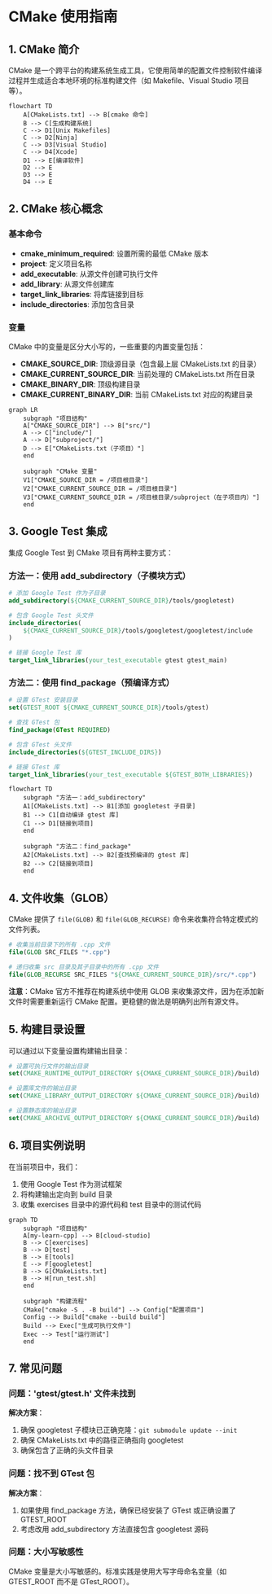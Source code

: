 # CMake 使用指南

## 1. CMake 简介

CMake 是一个跨平台的构建系统生成工具，它使用简单的配置文件控制软件编译过程并生成适合本地环境的标准构建文件（如 Makefile、Visual Studio 项目等）。

```mermaid
flowchart TD
    A[CMakeLists.txt] --> B[cmake 命令]
    B --> C[生成构建系统]
    C --> D1[Unix Makefiles]
    C --> D2[Ninja]
    C --> D3[Visual Studio]
    C --> D4[Xcode]
    D1 --> E[编译软件]
    D2 --> E
    D3 --> E
    D4 --> E
```

## 2. CMake 核心概念

### 基本命令

- **cmake_minimum_required**: 设置所需的最低 CMake 版本
- **project**: 定义项目名称
- **add_executable**: 从源文件创建可执行文件
- **add_library**: 从源文件创建库
- **target_link_libraries**: 将库链接到目标
- **include_directories**: 添加包含目录

### 变量

CMake 中的变量是区分大小写的，一些重要的内置变量包括：

- **CMAKE_SOURCE_DIR**: 顶级源目录（包含最上层 CMakeLists.txt 的目录）
- **CMAKE_CURRENT_SOURCE_DIR**: 当前处理的 CMakeLists.txt 所在目录
- **CMAKE_BINARY_DIR**: 顶级构建目录
- **CMAKE_CURRENT_BINARY_DIR**: 当前 CMakeLists.txt 对应的构建目录

```mermaid
graph LR
    subgraph "项目结构"
    A["CMAKE_SOURCE_DIR"] --> B["src/"]
    A --> C["include/"]
    A --> D["subproject/"]
    D --> E["CMakeLists.txt（子项目）"]
    end
    
    subgraph "CMake 变量"
    V1["CMAKE_SOURCE_DIR = /项目根目录"] 
    V2["CMAKE_CURRENT_SOURCE_DIR = /项目根目录"]
    V3["CMAKE_CURRENT_SOURCE_DIR = /项目根目录/subproject（在子项目内）"]
    end
```

## 3. Google Test 集成

集成 Google Test 到 CMake 项目有两种主要方式：

### 方法一：使用 add_subdirectory（子模块方式）

```cmake
# 添加 Google Test 作为子目录
add_subdirectory(${CMAKE_CURRENT_SOURCE_DIR}/tools/googletest)

# 包含 Google Test 头文件
include_directories(
    ${CMAKE_CURRENT_SOURCE_DIR}/tools/googletest/googletest/include
)

# 链接 Google Test 库
target_link_libraries(your_test_executable gtest gtest_main)
```

### 方法二：使用 find_package（预编译方式）

```cmake
# 设置 GTest 安装目录
set(GTEST_ROOT ${CMAKE_CURRENT_SOURCE_DIR}/tools/gtest)

# 查找 GTest 包
find_package(GTest REQUIRED)

# 包含 GTest 头文件
include_directories(${GTEST_INCLUDE_DIRS})

# 链接 GTest 库
target_link_libraries(your_test_executable ${GTEST_BOTH_LIBRARIES})
```

```mermaid
flowchart TD
    subgraph "方法一：add_subdirectory"
    A1[CMakeLists.txt] --> B1[添加 googletest 子目录]
    B1 --> C1[自动编译 gtest 库]
    C1 --> D1[链接到项目]
    end
    
    subgraph "方法二：find_package"
    A2[CMakeLists.txt] --> B2[查找预编译的 gtest 库]
    B2 --> C2[链接到项目]
    end
```

## 4. 文件收集（GLOB）

CMake 提供了 `file(GLOB)` 和 `file(GLOB_RECURSE)` 命令来收集符合特定模式的文件列表。

```cmake
# 收集当前目录下的所有 .cpp 文件
file(GLOB SRC_FILES "*.cpp")

# 递归收集 src 目录及其子目录中的所有 .cpp 文件
file(GLOB_RECURSE SRC_FILES "${CMAKE_CURRENT_SOURCE_DIR}/src/*.cpp")
```

**注意**：CMake 官方不推荐在构建系统中使用 GLOB 来收集源文件，因为在添加新文件时需要重新运行 CMake 配置。更稳健的做法是明确列出所有源文件。

## 5. 构建目录设置

可以通过以下变量设置构建输出目录：

```cmake
# 设置可执行文件的输出目录
set(CMAKE_RUNTIME_OUTPUT_DIRECTORY ${CMAKE_CURRENT_SOURCE_DIR}/build)

# 设置库文件的输出目录
set(CMAKE_LIBRARY_OUTPUT_DIRECTORY ${CMAKE_CURRENT_SOURCE_DIR}/build)

# 设置静态库的输出目录
set(CMAKE_ARCHIVE_OUTPUT_DIRECTORY ${CMAKE_CURRENT_SOURCE_DIR}/build)
```

## 6. 项目实例说明

在当前项目中，我们：

1. 使用 Google Test 作为测试框架
2. 将构建输出定向到 build 目录
3. 收集 exercises 目录中的源代码和 test 目录中的测试代码

```mermaid
graph TD
    subgraph "项目结构"
    A[my-learn-cpp] --> B[cloud-studio]
    B --> C[exercises]
    B --> D[test]
    B --> E[tools]
    E --> F[googletest]
    B --> G[CMakeLists.txt]
    B --> H[run_test.sh]
    end
    
    subgraph "构建流程"
    CMake["cmake -S . -B build"] --> Config["配置项目"]
    Config --> Build["cmake --build build"]
    Build --> Exec["生成可执行文件"]
    Exec --> Test["运行测试"]
    end
```

## 7. 常见问题

### 问题：'gtest/gtest.h' 文件未找到

**解决方案**：
1. 确保 googletest 子模块已正确克隆：`git submodule update --init`
2. 确保 CMakeLists.txt 中的路径正确指向 googletest
3. 确保包含了正确的头文件目录

### 问题：找不到 GTest 包

**解决方案**：
1. 如果使用 find_package 方法，确保已经安装了 GTest 或正确设置了 GTEST_ROOT
2. 考虑改用 add_subdirectory 方法直接包含 googletest 源码

### 问题：大小写敏感性

CMake 变量是大小写敏感的。标准实践是使用大写字母命名变量（如 GTEST_ROOT 而不是 GTest_ROOT）。